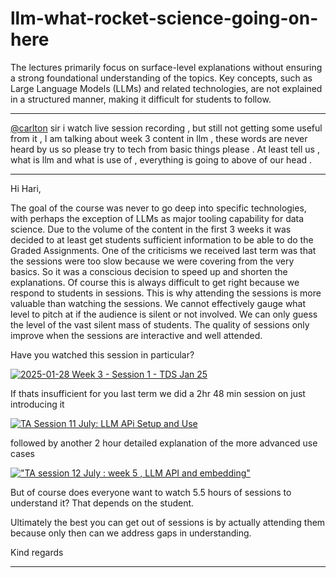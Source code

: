 # llm-what-rocket-science-going-on-here

The lectures primarily focus on surface-level explanations without ensuring a strong foundational understanding of the topics. Key concepts, such as Large Language Models (LLMs) and related technologies, are not explained in a structured manner, making it difficult for students to follow.

---

[@carlton](/u/carlton) sir i watch live session recording , but still not getting some useful from it , I am talking about week 3 content in llm , these words are never heard by us so please try to tech from basic things please . At least tell us , what is llm and what is use of , everything is going to above of our head .

---

Hi Hari,

The goal of the course was never to go deep into specific technologies, with perhaps the exception of LLMs as major tooling capability for data science. Due to the volume of the content in the first 3 weeks it was decided to at least get students sufficient information to be able to do the Graded Assignments. One of the criticisms we received last term was that the sessions were too slow because we were covering from the very basics. So it was a conscious decision to speed up and shorten the explanations. Of course this is always difficult to get right because we respond to students in sessions. This is why attending the sessions is more valuable than watching the sessions. We cannot effectively gauge what level to pitch at if the audience is silent or not involved. We can only guess the level of the vast silent mass of students. The quality of sessions only improve when the sessions are interactive and well attended.

Have you watched this session in particular?

[![](https://europe1.discourse-cdn.com/flex013/uploads/iitm/original/3X/5/f/5f761086e44617c54e405c03db45772d8428e8df.jpeg "2025-01-28 Week 3 - Session 1 - TDS Jan 25")](https://www.youtube.com/watch?v=lmSMQ5LWa30&t=3133)

If thats insufficient for you last term we did a 2hr 48 min session on just introducing it

[![](https://europe1.discourse-cdn.com/flex013/uploads/iitm/original/3X/c/3/c37c79aa38f5d6c672b5a13b4f99a012a7e5da74.jpeg "TA Session 11 July: LLM APi Setup and Use")](https://www.youtube.com/watch?v=3OdReZsvi2w)

followed by another 2 hour detailed explanation of the more advanced use cases

[![](https://europe1.discourse-cdn.com/flex013/uploads/iitm/original/3X/6/f/6f939856a1a40a564cc355f6fd4a217178902967.jpeg "\"TA session 12 July : week 5 , LLM API and embedding\"")](https://www.youtube.com/watch?v=ELZf0n_0u9w)

But of course does everyone want to watch 5.5 hours of sessions to understand it? That depends on the student.

Ultimately the best you can get out of sessions is by actually attending them because only then can we address gaps in understanding.

Kind regards

---

